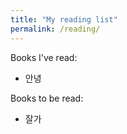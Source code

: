 ```yaml
---
title: "My reading list"
permalink: /reading/
---
```


Books I've read:

+ 안녕

Books to be read:

+ 잘가
